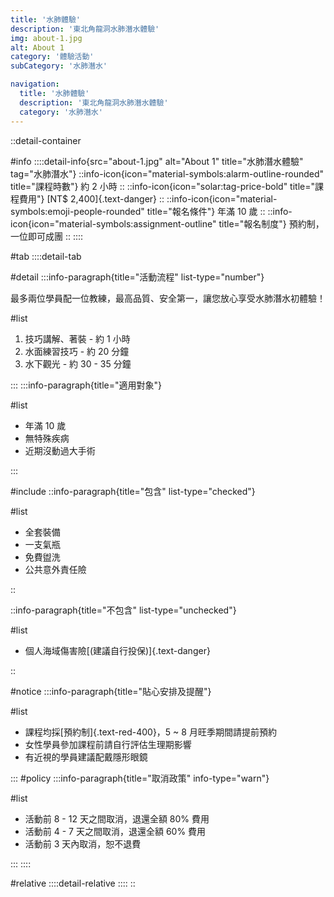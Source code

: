 ```yaml
---
title: '水肺體驗'
description: '東北角龍洞水肺潛水體驗'
img: about-1.jpg
alt: About 1
category: '體驗活動'
subCategory: '水肺潛水'

navigation:
  title: '水肺體驗'
  description: '東北角龍洞水肺潛水體驗'
  category: '水肺潛水'
---
```


::detail-container

#info
::::detail-info{src="about-1.jpg" alt="About 1" title="水肺潛水體驗" tag="水肺潛水"}
::info-icon{icon="material-symbols:alarm-outline-rounded" title="課程時數"}
約 2 小時
::
::info-icon{icon="solar:tag-price-bold" title="課程費用"}
[NT$ 2,400]{.text-danger}
::
::info-icon{icon="material-symbols:emoji-people-rounded" title="報名條件"}
年滿 10 歲
::
::info-icon{icon="material-symbols:assignment-outline" title="報名制度"}
預約制，一位即可成團
::
::::

#tab
::::detail-tab

#detail
:::info-paragraph{title="活動流程" list-type="number"}

最多兩位學員配一位教練，最高品質、安全第一，讓您放心享受水肺潛水初體驗！

#list

1. 技巧講解、著裝 - 約 1 小時
2. 水面練習技巧 - 約 20 分鐘
3. 水下觀光 - 約 30 - 35 分鐘

:::
:::info-paragraph{title="適用對象"}

#list

- 年滿 10 歲
- 無特殊疾病
- 近期沒動過大手術

:::

#include
::info-paragraph{title="包含" list-type="checked"}

#list

- 全套裝備
- 一支氣瓶
- 免費盥洗
- 公共意外責任險

::

::info-paragraph{title="不包含" list-type="unchecked"}

#list

- 個人海域傷害險[(建議自行投保)]{.text-danger}

::

#notice
:::info-paragraph{title="貼心安排及提醒"}

#list

- 課程均採[預約制]{.text-red-400}，5 ~ 8 月旺季期間請提前預約
- 女性學員參加課程前請自行評估生理期影響
- 有近視的學員建議配戴隱形眼鏡

:::
#policy
:::info-paragraph{title="取消政策" info-type="warn"}

#list

- 活動前 8 - 12 天之間取消，退還全額 80% 費用
- 活動前 4 - 7 天之間取消，退還全額 60% 費用
- 活動前 3 天內取消，恕不退費

:::
::::

#relative
::::detail-relative
::::
::
